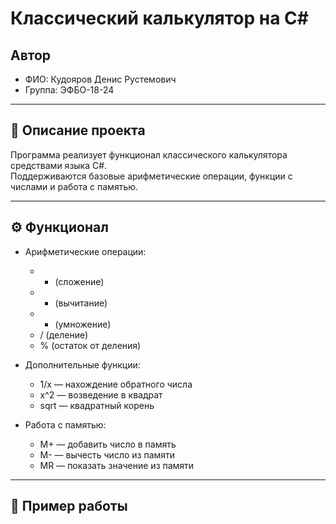 # Классический калькулятор на C#

## Автор
- ФИО: Кудояров Денис Рустемович  
- Группа: ЭФБО-18-24  

---

## 📌 Описание проекта
Программа реализует функционал классического калькулятора средствами языка C#.  
Поддерживаются базовые арифметические операции, функции с числами и работа с памятью.  

---

## ⚙️ Функционал
- Арифметические операции:  
  - + (сложение)  
  - - (вычитание)  
  - * (умножение)  
  - / (деление)  
  - % (остаток от деления)  

- Дополнительные функции:  
  - 1/x — нахождение обратного числа  
  - x^2 — возведение в квадрат  
  - sqrt — квадратный корень  

- Работа с памятью:  
  - M+ — добавить число в память  
  - M- — вычесть число из памяти  
  - MR — показать значение из памяти  

---

## 📖 Пример работы
